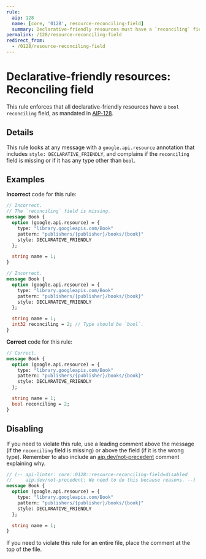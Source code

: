 ```yaml
---
rule:
  aip: 128
  name: [core, '0128', resource-reconciling-field]
  summary: Declarative-friendly resources must have a `reconciling` field.
permalink: /128/resource-reconciling-field
redirect_from:
  - /0128/resource-reconciling-field
---
```


# Declarative-friendly resources: Reconciling field

This rule enforces that all declarative-friendly resources have a `bool
reconciling` field, as mandated in [AIP-128][].

## Details

This rule looks at any message with a `google.api.resource` annotation that
includes `style: DECLARATIVE_FRIENDLY`, and complains if the `reconciling` field
is missing or if it has any type other than `bool`.

## Examples

**Incorrect** code for this rule:

```proto
// Incorrect.
// The `reconciling` field is missing.
message Book {
  option (google.api.resource) = {
    type: "library.googleapis.com/Book"
    pattern: "publishers/{publisher}/books/{book}"
    style: DECLARATIVE_FRIENDLY
  };

  string name = 1;
}
```

```proto
// Incorrect.
message Book {
  option (google.api.resource) = {
    type: "library.googleapis.com/Book"
    pattern: "publishers/{publisher}/books/{book}"
    style: DECLARATIVE_FRIENDLY
  };

  string name = 1;
  int32 reconciling = 2; // Type should be `bool`.
}
```

**Correct** code for this rule:

```proto
// Correct.
message Book {
  option (google.api.resource) = {
    type: "library.googleapis.com/Book"
    pattern: "publishers/{publisher}/books/{book}"
    style: DECLARATIVE_FRIENDLY
  };

  string name = 1;
  bool reconciling = 2;
}
```

## Disabling

If you need to violate this rule, use a leading comment above the message (if
the `reconciling` field is missing) or above the field (if it is the wrong
type). Remember to also include an [aip.dev/not-precedent][] comment explaining
why.

```proto
// (-- api-linter: core::0128::resource-reconciling-field=disabled
//     aip.dev/not-precedent: We need to do this because reasons. --)
message Book {
  option (google.api.resource) = {
    type: "library.googleapis.com/Book"
    pattern: "publishers/{publisher}/books/{book}"
    style: DECLARATIVE_FRIENDLY
  };

  string name = 1;
}
```

If you need to violate this rule for an entire file, place the comment at the
top of the file.

[aip-128]: https://aip.dev/128
[aip.dev/not-precedent]: https://aip.dev/not-precedent
